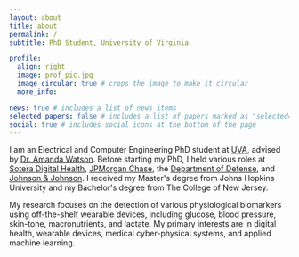 ```yaml
---
layout: about
title: about
permalink: /
subtitle: PhD Student, University of Virginia

profile:
  align: right
  image: prof_pic.jpg
  image_circular: true # crops the image to make it circular
  more_info: 

news: true # includes a list of news items
selected_papers: false # includes a list of papers marked as "selected={true}"
social: true # includes social icons at the bottom of the page
---
```


I am an Electrical and Computer Engineering PhD student at [UVA](https://engineering.virginia.edu/department/electrical-and-computer-engineering), advised by [Dr. Amanda Watson](https://amandawatson.org). Before starting my PhD, I held various roles at [Sotera Digital Health](https://soteradigitalhealth.com/), [JPMorgan Chase](https://www.jpmorganchase.com/), the [Department of Defense](https://www.defense.gov/), and [Johnson & Johnson](https://www.jnj.com/). I received my Master's degree from Johns Hopkins University and my Bachelor's degree from The College of New Jersey. 

My research focuses on the detection of various physiological biomarkers using off-the-shelf wearable devices, including glucose, blood pressure, skin-tone, macronutrients, and lactate. My primary interests are in digital health, wearable devices, medical cyber-physical systems, and applied machine learning. 
